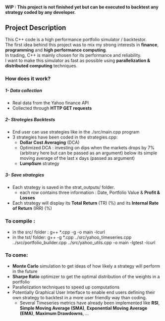 #### WIP : This project is not finished yet but can be executed to backtest any strategy coded by any developer.

## Project Description
This C++ code is a high performance portfolio simulator / backtestor.    
The first idea behind this project was to mix my strong interests in **finance**, **programming** and **high performance computing**.  
In trading, C++ is mainly chosen for its performance and reliability.  
I want to make this simulator as fast as possible using **parallelization & distributed computing** techniques.

### How does it work?

##### 1- Data collection
  - Real data from the Yahoo finance API
  - Collected through **HTTP GET requests**

##### 2- Strategies Backtests
  - End user can use strategies like in the ./src/main.cpp program
  - 3 strategies have been coded in the strategies.cpp:
    *  **Dollar Cost Averaging** (DCA)
    *  Optimized DCA : investing on dips when the markets drops by 7% (arbitrary here but can be passed as an argument) below its simple moving average of the last x days (passed as argument)
    *  **LumpSum** strategy

##### 3- Save strategies
 - Each strategy is saved in the strat_outputs/ folder.
   * each row contains three information : Date, Portfolio Value & **Profit & Losses**
- Each strategy will display its **Total Return** (TR) (%) and its **Internal Rate of Return** (IRR) (%)


### To compile : 
*  in the src/ folder : g++ *.cpp -g -o main -lcurl
*  in the tst/ folder:  g++ -g *.cpp ../src/yahoo_timeseries.cpp ../src/portfolio_builder.cpp ../src/yahoo_utils.cpp -o main -lgtest -lcurl



### To come:
*  **Monte Carlo** simulation to get ideas of how likely a strategy will perform in the future
*  **Sharpe Ratio** optimizer to get the optimal distribution of the weights in a portfolio
*  Parallelization techniques to speed up computations
*  Potentially Graphical User Interface to enable end users defining their own strategy to backtest in a more user friendly way than coding.
    -  Several Timeseries metrics have already been implemented like **RSI**, **Simple Moving Average (SMA)**, **Exponential Moving Average (EMA)**, **Maximum Drawdowns**, ...
